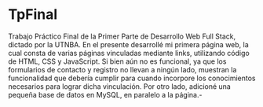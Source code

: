# TpFinal
Trabajo Práctico Final de la Primer Parte de Desarrollo Web Full Stack, dictado por la UTNBA. 
En el presente desarrollé mi primera página web, la cual consta de varias páginas vinculadas mediante links, utilizando código de HTML, CSS y JavaScript. Si bien aún no es funcional, ya que los formularios de contacto y registro no llevan a ningún lado, muestran la funcionalidad que debería cumplir para cuando incorpore los conocimientos necesarios para lograr dicha vinculación.
Por otro lado, adicioné una pequeña base de datos en MySQL, en paralelo a la página.-
